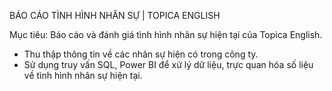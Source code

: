 BÁO CÁO TÌNH HÌNH NHÂN SỰ | TOPICA ENGLISH

Mục tiêu: Báo cáo và đánh giá tình hình nhân sự hiện tại của Topica English.

- Thu thập thông tin về các nhân sự hiện có trong công ty. 
- Sử dụng truy vấn SQL, Power BI để xử lý dữ liệu, trực quan hóa số liệu về tình hình nhân sự hiện tại. 
